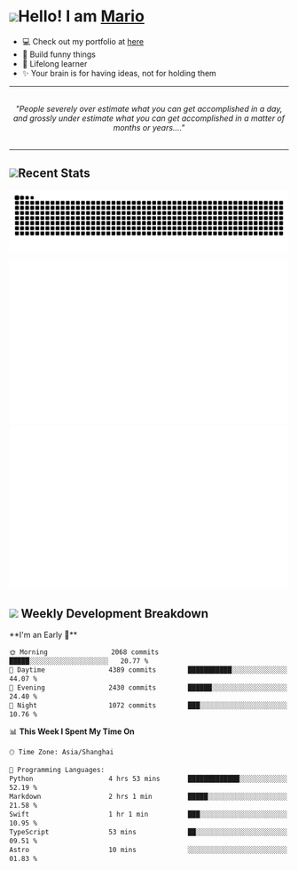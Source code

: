<h1><a href = "#"><img src="https://media.giphy.com/media/VgCDAzcKvsR6OM0uWg/giphy.gif" width="50"></a><span>Hello! I am <a href="https://github.com/mario1in">Mario</a></span></h1>

- 💻 Check out my portfolio at [here](https://shixiong.name)
- 🔨 Build funny things
- 🚀 Lifelong learner
- ✨ Your brain is for having ideas, not for holding them

<hr/>
<br/>
<div align="center">
<i>"People severely over estimate what you can get accomplished in a day, and grossly under estimate what you can get accomplished in a matter of months or years...." </i>
</div>
<br/>
<hr/>

<h2 align="left">
  <a href="#"><img src="https://emojis.slackmojis.com/emojis/images/1643514389/3643/cool-doge.gif?1643514389" height="30"></a>Recent Stats
</h2>

<picture>
  <source
    media="(prefers-color-scheme: dark)"
    srcset="https://raw.githubusercontent.com/mario1in/mario1in/output/github-contribution-grid-snake-dark.svg"
  />
  <source
    media="(prefers-color-scheme: light)"
    srcset="https://raw.githubusercontent.com/mario1in/mario1in/output/github-contribution-grid-snake.svg"
  />
  <img
    alt="github contribution grid snake animation"
    src="https://raw.githubusercontent.com/mario1in/mario1in/output/github-contribution-grid-snake.svg"
  />
</picture>

![overview](https://raw.githubusercontent.com/mario1in/mario1in/stats-output/generated/overview.svg)
![languages](https://raw.githubusercontent.com/mario1in/mario1in/stats-output/generated/languages.svg)

<h2 align="left">
  <a href="#"><img src="https://emojis.slackmojis.com/emojis/images/1643514062/184/nyancat_big.gif?1643514062" height="30"></a> Weekly Development Breakdown
</h2>
<!--START_SECTION:waka-->
**I'm an Early 🐤** 

```text
🌞 Morning                2068 commits        █████░░░░░░░░░░░░░░░░░░░░   20.77 % 
🌆 Daytime                4389 commits        ███████████░░░░░░░░░░░░░░   44.07 % 
🌃 Evening                2430 commits        ██████░░░░░░░░░░░░░░░░░░░   24.40 % 
🌙 Night                  1072 commits        ███░░░░░░░░░░░░░░░░░░░░░░   10.76 % 
```


📊 **This Week I Spent My Time On** 

```text
🕑︎ Time Zone: Asia/Shanghai

💬 Programming Languages: 
Python                   4 hrs 53 mins       █████████████░░░░░░░░░░░░   52.19 % 
Markdown                 2 hrs 1 min         █████░░░░░░░░░░░░░░░░░░░░   21.58 % 
Swift                    1 hr 1 min          ███░░░░░░░░░░░░░░░░░░░░░░   10.95 % 
TypeScript               53 mins             ██░░░░░░░░░░░░░░░░░░░░░░░   09.51 % 
Astro                    10 mins             ░░░░░░░░░░░░░░░░░░░░░░░░░   01.83 % 
```


<!--END_SECTION:waka-->


